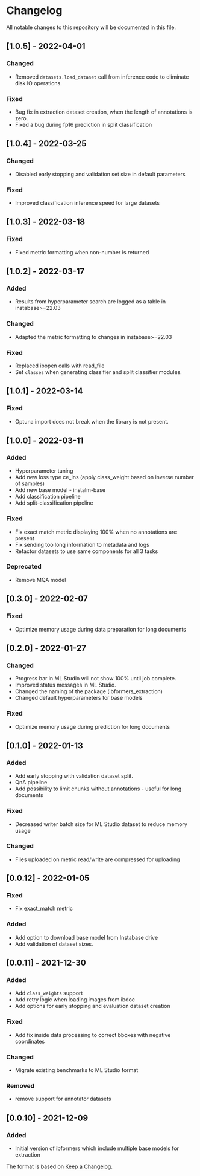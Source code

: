 # Changelog

All notable changes to this repository will be documented in this file.

## [1.0.5] - 2022-04-01

### Changed
- Removed `datasets.load_dataset` call from inference code to eliminate disk IO operations.

### Fixed
- Bug fix in extraction dataset creation, when the length of annotations is zero. 
- Fixed a bug during fp16 prediction in split classification

## [1.0.4] - 2022-03-25

### Changed
- Disabled early stopping and validation set size in default parameters

### Fixed
- Improved classification inference speed for large datasets

## [1.0.3] - 2022-03-18

### Fixed
- Fixed metric formatting when non-number is returned

## [1.0.2] - 2022-03-17

### Added
- Results from hyperparameter search are logged as a table in instabase>=22.03

### Changed
- Adapted the metric formatting to changes in instabase>=22.03

### Fixed
- Replaced ibopen calls with read_file
- Set `classes` when generating classifier and split classifier modules.

## [1.0.1] - 2022-03-14

### Fixed
- Optuna import does not break when the library is not present.

## [1.0.0] - 2022-03-11

### Added
- Hyperparameter tuning
- Add new loss type ce_ins (apply class_weight based on inverse number of samples)
- Add new base model - instalm-base
- Add classification pipeline
- Add split-classification pipeline

### Fixed
- Fix exact match metric displaying 100% when no annotations are present
- Fix sending too long information to metadata and logs
- Refactor datasets to use same components for all 3 tasks

### Deprecated
- Remove MQA model

## [0.3.0] - 2022-02-07

### Fixed
- Optimize memory usage during data preparation for long documents

## [0.2.0] - 2022-01-27

### Changed
- Progress bar in ML Studio will not show 100% until job complete.
- Improved status messages in ML Studio.
- Changed the naming of the package (ibformers_extraction)
- Changed default hyperparameters for base models

### Fixed
- Optimize memory usage during prediction for long documents

## [0.1.0] - 2022-01-13
### Added
- Add early stopping with validation dataset split.
- QnA pipeline
- Add possibility to limit chunks without annotations - useful for long documents

### Fixed
- Decreased writer batch size for ML Studio dataset to reduce memory usage

### Changed
- Files uploaded on metric read/write are compressed for uploading

## [0.0.12] - 2022-01-05
### Fixed
- Fix exact_match metric
### Added
- Add option to download base model from Instabase drive
- Add validation of dataset sizes.

## [0.0.11] - 2021-12-30
### Added
- Add `class_weights` support
- Add retry logic when loading images from ibdoc
- Add options for early stopping and evaluation dataset creation
### Fixed
- Add fix inside data processing to correct bboxes with negative coordinates
### Changed
- Migrate existing benchmarks to ML Studio format
### Removed
- remove support for annotator datasets

## [0.0.10] - 2021-12-09
### Added
- Initial version of ibformers which include multiple base models for extraction


The format is based on [Keep a Changelog](http://keepachangelog.com/en/1.0.0/).

